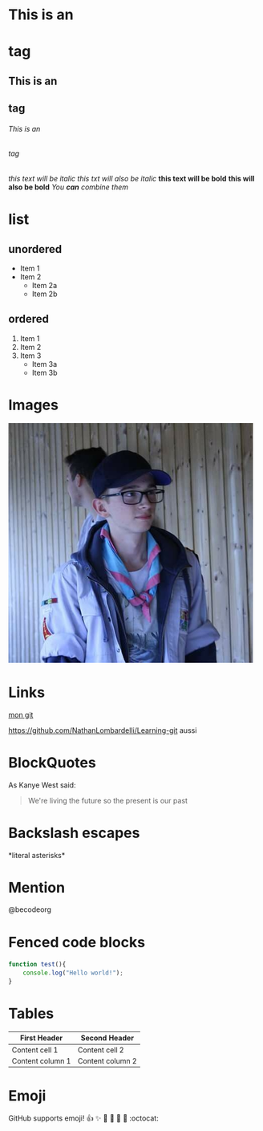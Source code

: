 # This is an <h1> tag
## This is an <h2> tag
###### This is an <h6> tag
*this text will be italic*
_this txt will also be italic_
**this text will be bold**
__this will also be bold__
*You **can** combine them*
# list
## unordered
* Item 1
* Item 2
    * Item 2a
    * Item 2b
## ordered
1. Item 1
2. Item 2
3. Item 3
    * Item 3a
    * Item 3b

# Images

![moi](/image/moi.jpg)

# Links

[mon git](https://github.com/NathanLombardelli/Learning-git)

https://github.com/NathanLombardelli/Learning-git aussi

# BlockQuotes
As Kanye West said:
> We're living the future so
> the present is our past

# Backslash escapes
\*literal asterisks\*

# Mention
@becodeorg

# Fenced code blocks

```javascript
function test(){
    console.log("Hello world!");
}
```

# Tables

First Header | Second Header
-------------|--------------
Content cell 1 | Content cell 2
Content column 1 | Content column 2

# Emoji

GitHub supports emoji!
:+1: :sparkles: :camel: :tada: :rocket: :metal: :octocat: